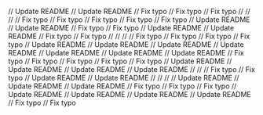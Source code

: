 // Update README
// Update README
// Fix typo
// Fix typo
// Fix typo
// 
// 
// 
// Fix typo
// Fix typo
// Fix typo
// Fix typo
// Fix typo
// Update README
// Update README
// Fix typo
// Fix typo
// Update README
// Update README
// Fix typo
// Fix typo
// 
// 
// 
// Fix typo
// Fix typo
// Fix typo
// Fix typo
// Update README
// Update README
// Update README
// Update README
// Update README
// Update README
// Update README
// Fix typo
// Fix typo
// Fix typo
// Fix typo
// Fix typo
// Update README
// Update README
// Update README
// Update README
// 
// 
// Fix typo
// Fix typo
// Update README
// Update README
// 
// 
// 
// Update README
// Update README
// Update README
// Fix typo
// Fix typo
// Fix typo
// Update README
// Update README
// Update README
// Update README
// Fix typo
// Fix typo
